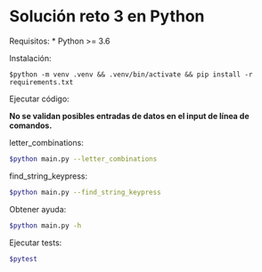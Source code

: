 # Solución reto 3 en Python

Requisitos:
    * Python >= 3.6


Instalación:

```
$python -m venv .venv && .venv/bin/activate && pip install -r requirements.txt
```


Ejecutar código:

**No se validan posibles entradas de datos en el input de línea de comandos.**


letter_combinations:

```bash
$python main.py --letter_combinations
```

find_string_keypress:

```bash
$python main.py --find_string_keypress
```

Obtener ayuda:

```bash
$python main.py -h
```

Ejecutar tests:

```bash
$pytest
```
